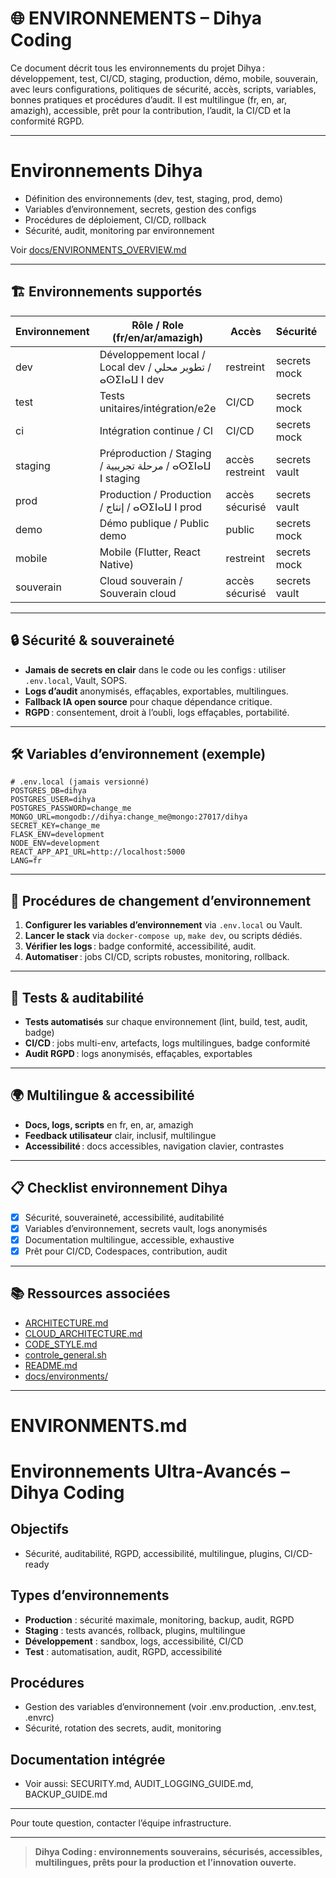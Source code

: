 # 🌐 ENVIRONNEMENTS – Dihya Coding

Ce document décrit tous les environnements du projet Dihya : développement, test, CI/CD, staging, production, démo, mobile, souverain, avec leurs configurations, politiques de sécurité, accès, scripts, variables, bonnes pratiques et procédures d’audit.
Il est multilingue (fr, en, ar, amazigh), accessible, prêt pour la contribution, l’audit, la CI/CD et la conformité RGPD.

---

# Environnements Dihya

- Définition des environnements (dev, test, staging, prod, demo)
- Variables d’environnement, secrets, gestion des configs
- Procédures de déploiement, CI/CD, rollback
- Sécurité, audit, monitoring par environnement

Voir [docs/ENVIRONMENTS_OVERVIEW.md](docs/ENVIRONMENTS_OVERVIEW.md)

---

## 🏗️ Environnements supportés

| Environnement | Rôle / Role (fr/en/ar/amazigh) | Accès | Sécurité | Données | Monitoring | Docs |
|---------------|-------------------------------|-------|----------|---------|------------|------|
| dev           | Développement local / Local dev / تطوير محلي / ⴰⵙⵉⵏⴰⵡ ⵏ dev | restreint | secrets mock | données fictives | logs locaux | [dev.md](docs/environments/dev.md) |
| test          | Tests unitaires/intégration/e2e | CI/CD | secrets mock | données de test | badge coverage | [test.md](docs/environments/test.md) |
| ci            | Intégration continue / CI | CI/CD | secrets mock | données anonymisées | badge conformité | [ci.md](docs/environments/ci.md) |
| staging       | Préproduction / Staging / مرحلة تجريبية / ⴰⵙⵉⵏⴰⵡ ⵏ staging | accès restreint | secrets vault | données anonymisées | monitoring | [staging.md](docs/environments/staging.md) |
| prod          | Production / Production / إنتاج / ⴰⵙⵉⵏⴰⵡ ⵏ prod | accès sécurisé | secrets vault | données réelles | monitoring, alerting | [prod.md](docs/environments/prod.md) |
| demo          | Démo publique / Public demo | public | secrets mock | données fictives | logs anonymisés | [demo.md](docs/environments/demo.md) |
| mobile        | Mobile (Flutter, React Native) | restreint | secrets mock | données locales | logs locaux | [mobile.md](docs/environments/mobile.md) |
| souverain     | Cloud souverain / Souverain cloud | accès sécurisé | secrets vault | données réelles | monitoring, audit | [souverain.md](docs/environments/souverain.md) |

---

## 🔒 Sécurité & souveraineté

- **Jamais de secrets en clair** dans le code ou les configs : utiliser `.env.local`, Vault, SOPS.
- **Logs d’audit** anonymisés, effaçables, exportables, multilingues.
- **Fallback IA open source** pour chaque dépendance critique.
- **RGPD** : consentement, droit à l’oubli, logs effaçables, portabilité.

---

## 🛠️ Variables d’environnement (exemple)

```env
# .env.local (jamais versionné)
POSTGRES_DB=dihya
POSTGRES_USER=dihya
POSTGRES_PASSWORD=change_me
MONGO_URL=mongodb://dihya:change_me@mongo:27017/dihya
SECRET_KEY=change_me
FLASK_ENV=development
NODE_ENV=development
REACT_APP_API_URL=http://localhost:5000
LANG=fr
```

---

## 🚀 Procédures de changement d’environnement

1. **Configurer les variables d’environnement** via `.env.local` ou Vault.
2. **Lancer le stack** via `docker-compose up`, `make dev`, ou scripts dédiés.
3. **Vérifier les logs** : badge conformité, accessibilité, audit.
4. **Automatiser** : jobs CI/CD, scripts robustes, monitoring, rollback.

---

## 🧪 Tests & auditabilité

- **Tests automatisés** sur chaque environnement (lint, build, test, audit, badge)
- **CI/CD** : jobs multi-env, artefacts, logs multilingues, badge conformité
- **Audit RGPD** : logs anonymisés, effaçables, exportables

---

## 🌍 Multilingue & accessibilité

- **Docs, logs, scripts** en fr, en, ar, amazigh
- **Feedback utilisateur** clair, inclusif, multilingue
- **Accessibilité** : docs accessibles, navigation clavier, contrastes

---

## 📋 Checklist environnement Dihya

- [x] Sécurité, souveraineté, accessibilité, auditabilité
- [x] Variables d’environnement, secrets vault, logs anonymisés
- [x] Documentation multilingue, accessible, exhaustive
- [x] Prêt pour CI/CD, Codespaces, contribution, audit

---

## 📚 Ressources associées

- [ARCHITECTURE.md](./ARCHITECTURE.md)
- [CLOUD_ARCHITECTURE.md](./CLOUD_ARCHITECTURE.md)
- [CODE_STYLE.md](./CODE_STYLE.md)
- [controle_general.sh](./controle_general.sh)
- [README.md](./README.md)
- [docs/environments/](./docs/environments/)

---

# ENVIRONMENTS.md

# Environnements Ultra-Avancés – Dihya Coding

## Objectifs
- Sécurité, auditabilité, RGPD, accessibilité, multilingue, plugins, CI/CD-ready

## Types d’environnements
- **Production** : sécurité maximale, monitoring, backup, audit, RGPD
- **Staging** : tests avancés, rollback, plugins, multilingue
- **Développement** : sandbox, logs, accessibilité, CI/CD
- **Test** : automatisation, audit, RGPD, accessibilité

## Procédures
- Gestion des variables d’environnement (voir .env.production, .env.test, .envrc)
- Sécurité, rotation des secrets, audit, monitoring

## Documentation intégrée
- Voir aussi: SECURITY.md, AUDIT_LOGGING_GUIDE.md, BACKUP_GUIDE.md

---

Pour toute question, contacter l’équipe infrastructure.

---

> **Dihya Coding : environnements souverains, sécurisés, accessibles, multilingues, prêts pour la production et l’innovation ouverte.**
